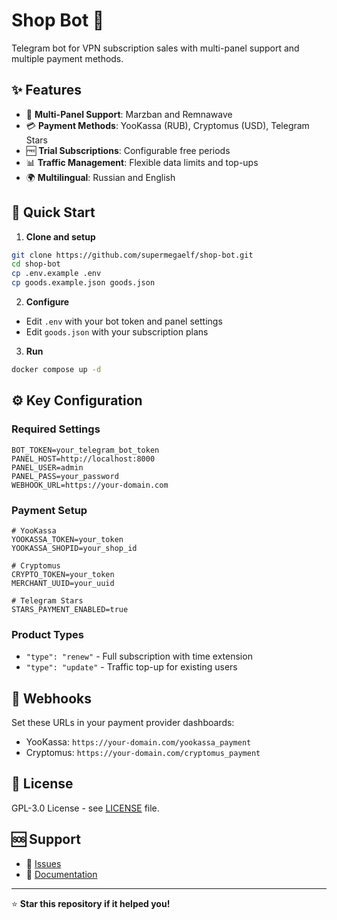 # Shop Bot 🚀

Telegram bot for VPN subscription sales with multi-panel support and multiple payment methods.

## ✨ Features

- 🎯 **Multi-Panel Support**: Marzban and Remnawave
- 💳 **Payment Methods**: YooKassa (RUB), Cryptomus (USD), Telegram Stars
- 🆓 **Trial Subscriptions**: Configurable free periods
- 📊 **Traffic Management**: Flexible data limits and top-ups
- 🌍 **Multilingual**: Russian and English

## 🚀 Quick Start

1. **Clone and setup**
```bash
git clone https://github.com/supermegaelf/shop-bot.git
cd shop-bot
cp .env.example .env
cp goods.example.json goods.json
```

2. **Configure**
- Edit `.env` with your bot token and panel settings
- Edit `goods.json` with your subscription plans

3. **Run**
```bash
docker compose up -d
```

## ⚙️ Key Configuration

### Required Settings
```env
BOT_TOKEN=your_telegram_bot_token
PANEL_HOST=http://localhost:8000
PANEL_USER=admin
PANEL_PASS=your_password
WEBHOOK_URL=https://your-domain.com
```

### Payment Setup
```env
# YooKassa
YOOKASSA_TOKEN=your_token
YOOKASSA_SHOPID=your_shop_id

# Cryptomus  
CRYPTO_TOKEN=your_token
MERCHANT_UUID=your_uuid

# Telegram Stars
STARS_PAYMENT_ENABLED=true
```

### Product Types
- `"type": "renew"` - Full subscription with time extension
- `"type": "update"` - Traffic top-up for existing users

## 📱 Webhooks

Set these URLs in your payment provider dashboards:
- YooKassa: `https://your-domain.com/yookassa_payment`
- Cryptomus: `https://your-domain.com/cryptomus_payment`

## 📄 License

GPL-3.0 License - see [LICENSE](LICENSE) file.

## 🆘 Support

- 🐛 [Issues](https://github.com/supermegaelf/shop-bot/issues)
- 📖 [Documentation](https://github.com/supermegaelf/shop-bot/wiki)

---

⭐ **Star this repository if it helped you!**
